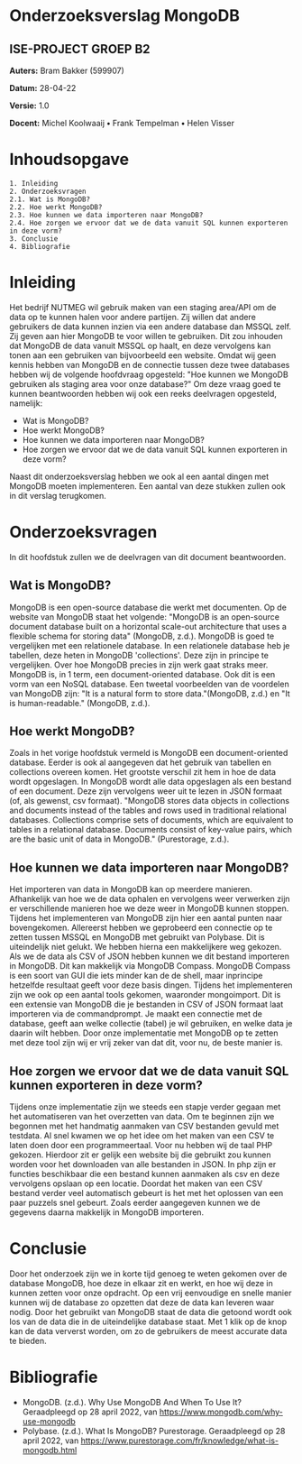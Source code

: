 # Onderzoeksverslag MongoDB
## ISE-PROJECT GROEP B2

**Auters:** Bram Bakker (599907)

**Datum:** 28-04-22

**Versie:** 1.0

 **Docent:** Michel Koolwaaij **•** Frank Tempelman **•** Helen Visser


# Inhoudsopgave
```
1. Inleiding
2. Onderzoeksvragen
2.1. Wat is MongoDB?
2.2. Hoe werkt MongoDB?
2.3. Hoe kunnen we data importeren naar MongoDB?
2.4. Hoe zorgen we ervoor dat we de data vanuit SQL kunnen exporteren in deze vorm? 
3. Conclusie
4. Bibliografie
```

# Inleiding
Het bedrijf NUTMEG wil gebruik maken van een staging area/API om de data op te kunnen halen voor andere partijen. Zij willen dat andere gebruikers de data kunnen inzien via een andere database dan MSSQL zelf. Zij geven aan hier MongoDB te voor willen te gebruiken. Dit zou inhouden dat MongoDB de data vanuit MSSQL op haalt, en deze vervolgens kan tonen aan een gebruiken van bijvoorbeeld een website. Omdat wij geen kennis hebben van MongoDB en de connectie tussen deze twee databases hebben wij de volgende hoofdvraag opgesteld: "Hoe kunnen we MongoDB gebruiken als staging area voor onze database?" Om deze vraag goed te kunnen beantwoorden hebben wij ook een reeks deelvragen opgesteld, namelijk:
- Wat is MongoDB?
- Hoe werkt MongoDB?
- Hoe kunnen we data importeren naar MongoDB?
- Hoe zorgen we ervoor dat we de data vanuit SQL kunnen exporteren in deze vorm? 

Naast dit onderzoeksverslag hebben we ook al een aantal dingen met MongoDB moeten implementeren. Een aantal van deze stukken zullen ook in dit verslag terugkomen.

# Onderzoeksvragen
In dit hoofdstuk zullen we de deelvragen van dit document beantwoorden.

## Wat is MongoDB?
MongoDB is een open-source database die werkt met documenten. Op de website van MongoDB staat het volgende: "MongoDB is an open-source document database built on a horizontal scale-out architecture that uses a flexible schema for storing data" (MongoDB, z.d.). MongoDB is goed te vergelijken met een relationele database. In een relationele database heb je tabellen, deze heten in MongoDB 'collections'. Deze zijn in principe te vergelijken. Over hoe MongoDB precies in zijn werk gaat straks meer. MongoDB is, in 1 term, een document-oriented database. Ook dit is een vorm van een NoSQL database. Een tweetal voorbeelden van de voordelen van MongoDB zijn: "It is a natural form to store data."(MongoDB, z.d.) en  "It is human-readable." (MongoDB, z.d.). 

## Hoe werkt MongoDB?
Zoals in het vorige hoofdstuk vermeld is MongoDB een document-oriented database. Eerder is ook al aangegeven dat het gebruik van tabellen en collections overeen komen. Het grootste verschil zit hem in hoe de data wordt opgeslagen. In MongoDB wordt alle data opgeslagen als een bestand of een document. Deze zijn vervolgens weer uit te lezen in JSON formaat (of, als gewenst, csv formaat). "MongoDB stores data objects in collections and documents instead of the tables and rows used in traditional relational databases. Collections comprise sets of documents, which are equivalent to tables in a relational database. Documents consist of key-value pairs, which are the basic unit of data in MongoDB." (Purestorage, z.d.). 

## Hoe kunnen we data importeren naar MongoDB?
Het importeren van data in MongoDB kan op meerdere manieren. Afhankelijk van hoe we de data ophalen en vervolgens weer verwerken zijn er verschillende manieren hoe we deze weer in MongoDB kunnen stoppen. Tijdens het implementeren van MongoDB zijn hier een aantal punten naar bovengekomen. Allereerst hebben we geprobeerd een connectie op te zetten tussen MSSQL en MongoDB met gebruikt van Polybase. Dit is uiteindelijk niet gelukt. We hebben hierna een makkelijkere weg gekozen. Als we de data als CSV of JSON hebben kunnen we dit bestand importeren in MongoDB. Dit kan makkelijk via MongoDB Compass. MongoDB Compass is een soort van GUI die iets minder kan de de shell, maar inprincipe hetzelfde resultaat geeft voor deze basis dingen. Tijdens het implementeren zijn we ook op een aantal tools gekomen, waaronder mongoimport. Dit is een extensie van MongoDB die je bestanden in CSV of JSON formaat laat importeren via de commandprompt. Je maakt een connectie met de database, geeft aan welke collectie (tabel) je wil gebruiken, en welke data je daarin wilt hebben. Door onze implementatie met MongoDB op te zetten met deze tool zijn wij er vrij zeker van dat dit, voor nu, de beste manier is. 

## Hoe zorgen we ervoor dat we de data vanuit SQL kunnen exporteren in deze vorm?
Tijdens onze implementatie zijn we steeds een stapje verder gegaan met het automatiseren van het overzetten van data. Om te beginnen zijn we begonnen met het handmatig aanmaken van CSV bestanden gevuld met testdata. Al snel kwamen we op het idee om het maken van een CSV te laten doen door een programmeertaal. Voor nu hebben wij de taal PHP gekozen. Hierdoor zit er gelijk een website bij die gebruikt zou kunnen worden voor het downloaden van alle bestanden in JSON. In php zijn er functies beschikbaar die een bestand kunnen aanmaken als csv en deze vervolgens opslaan op een locatie. Doordat het maken van een CSV bestand verder veel automatisch gebeurt is het met het oplossen van een paar puzzels snel gebeurt. Zoals eerder aangegeven kunnen we de gegevens daarna makkelijk in MongoDB importeren. 

# Conclusie
Door het onderzoek zijn we in korte tijd genoeg te weten gekomen over de database MongoDB, hoe deze in elkaar zit en werkt, en hoe wij deze in kunnen zetten voor onze opdracht. Op een vrij eenvoudige en snelle manier kunnen wij de database zo opzetten dat deze de data kan leveren waar nodig. Door het gebruikt van MongoDB staat de data die getoond wordt ook los van de data die in de uiteindelijke database staat. Met 1 klik op de knop kan de data ververst worden, om zo de gebruikers de meest accurate data te bieden.

# Bibliografie
- MongoDB. (z.d.). Why Use MongoDB And When To Use It? Geraadpleegd op 28 april 2022, van https://www.mongodb.com/why-use-mongodb
- Polybase. (z.d.). What Is MongoDB? Purestorage. Geraadpleegd op 28 april 2022, van https://www.purestorage.com/fr/knowledge/what-is-mongodb.html